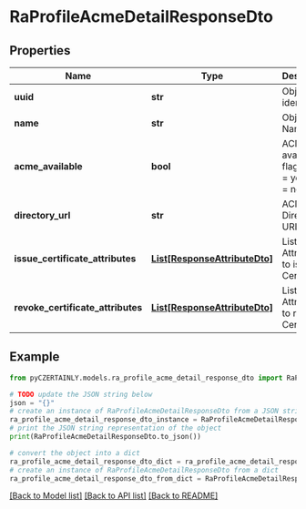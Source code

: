 # RaProfileAcmeDetailResponseDto


## Properties

Name | Type | Description | Notes
------------ | ------------- | ------------- | -------------
**uuid** | **str** | Object identifier | 
**name** | **str** | Object Name | 
**acme_available** | **bool** | ACME availability flag - true &#x3D; yes; false &#x3D; no | 
**directory_url** | **str** | ACME Directory URL | [optional] 
**issue_certificate_attributes** | [**List[ResponseAttributeDto]**](ResponseAttributeDto.md) | List of Attributes to issue Certificate | [optional] 
**revoke_certificate_attributes** | [**List[ResponseAttributeDto]**](ResponseAttributeDto.md) | List of Attributes to revoke Certificate | [optional] 

## Example

```python
from pyCZERTAINLY.models.ra_profile_acme_detail_response_dto import RaProfileAcmeDetailResponseDto

# TODO update the JSON string below
json = "{}"
# create an instance of RaProfileAcmeDetailResponseDto from a JSON string
ra_profile_acme_detail_response_dto_instance = RaProfileAcmeDetailResponseDto.from_json(json)
# print the JSON string representation of the object
print(RaProfileAcmeDetailResponseDto.to_json())

# convert the object into a dict
ra_profile_acme_detail_response_dto_dict = ra_profile_acme_detail_response_dto_instance.to_dict()
# create an instance of RaProfileAcmeDetailResponseDto from a dict
ra_profile_acme_detail_response_dto_from_dict = RaProfileAcmeDetailResponseDto.from_dict(ra_profile_acme_detail_response_dto_dict)
```
[[Back to Model list]](../README.md#documentation-for-models) [[Back to API list]](../README.md#documentation-for-api-endpoints) [[Back to README]](../README.md)


